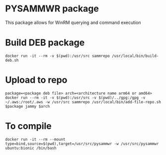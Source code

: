# PYSAMMWR package
This package allows for WinRM querying and command execution

# Build DEB package
`docker run -it --rm -v $(pwd):/usr/src sammrepo /usr/local/bin/build-deb.sh`

# Upload to repo
`package=<package deb file>
arch=<architecture name arm64 or amd64>
docker run --rm -it -v $(pwd):/usr/src -v $(pwd)/../gpg:/gpg -v ~/.aws:/root/.aws -w /usr/src sammrepo /usr/local/bin/add-file-repo.sh $package jammy $arch`

# To compile
`docker run -it --rm --mount type=bind,source=$(pwd),target=/usr/src/pysammwr -w /usr/src/pysammwr ubuntu:bionic /bin/bash`
